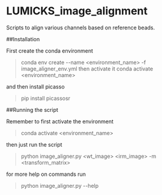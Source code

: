 # LUMICKS_image_alignment
Scripts to align various channels based on reference beads. 

##Installation

First create the conda environment
>conda env create --name <environment_name> -f image_aligner_env.yml
then activate it
>conda activate <environment_name>

and then install picasso

>pip install picassosr

##Running the script

Remember to first activate the environment

>conda activate <environment_name>

then just run the script

>python image_aligner.py <wt_image> <irm_image> -m <transform_matrix>

for more help on commands run

>python image_aligner.py --help
